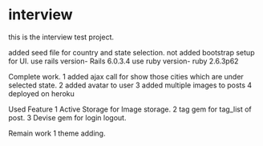 # interview
this is the interview test project.


added seed file for country and state selection.
not added bootstrap setup for UI.
use rails version- Rails 6.0.3.4
use ruby version- ruby 2.6.3p62


Complete work.
1 added ajax call for show those cities which are under selected state.
2 added avatar to user
3 added multiple images to posts
4 deployed on heroku

Used Feature
1 Active Storage for Image storage.
2 tag gem for tag_list of post.
3 Devise gem for login logout.

Remain work
1 theme adding.

